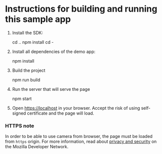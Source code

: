Instructions for building and running this sample app
=====================================================

1. Install the SDK:

    cd ..
    npm install
    cd -

2. Install all dependencies of the demo app:

    npm install

3. Build the project

    npm run build

4. Run the server that will serve the page

    npm start

5. Open [https://localhost](https://localhost) in your browser. Accept the risk of using self-signed certificate and the page will load.

### HTTPS note

In order to be able to use camera from browser, the page must be loaded from `https` origin. For more information, read about [privacy and security](https://developer.mozilla.org/en-US/docs/Web/API/MediaDevices/getUserMedia#Privacy_and_security) on the Mozilla Developer Network.
